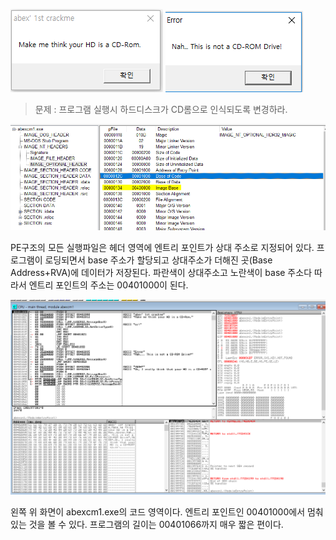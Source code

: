 ![](./img/1문제.png) ![](./img/1실패.png)

>문제 : 프로그램 실행시 하드디스크가 CD롬으로 인식되도록 변경하라.

![PE구조](./img/1PE구조.png)

PE구조의 모든 실행파일은 헤더 영역에 엔트리 포인트가 상대 주소로 지정되어 있다. 프로그램이 로딩되면서 base 주소가 할당되고 상대주소가 더해진 곳(Base Address+RVA)에 데이터가 저장된다.
파란색이 상대주소고 노란색이 base 주소다
따라서 엔트리 포인트의 주소는 00401000이 된다.

![초기화면](./img/1.초기화면.PNG)

왼쪽 위 화면이 abexcm1.exe의 코드 영역이다.
엔트리 포인트인 00401000에서 멈춰있는 것을 볼 수 있다.
프로그램의 길이는 00401066까지 매우 짧은 편이다.

